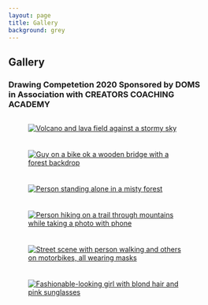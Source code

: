 ```yaml
---
layout: page
title: Gallery
background: grey
---
```

<div class="col-lg-12 text-center">
	  <h2 class="section-heading text-uppercase">Gallery</h2>
	  <h3 class="section-subheading text-muted">Drawing Competetion 2020 Sponsored by <b>DOMS</b> in Association with CREATORS COACHING ACADEMY</h3>
	</div>
<ul style="list-style:none; margin: 0; padding: 0; display: grid; gap: 0.5rem; grid-template-columns: repeat(auto-fit, minmax(20rem, 1fr)); max-width: 100%; width: 70rem;">
	<li>
		<a href="">
			<figure>
				<img src='https://images.unsplash.com/photo-1631451095765-2c91616fc9e6?crop=entropy&cs=tinysrgb&fit=max&fm=jpg&ixid=MnwxNDU4OXwwfDF8cmFuZG9tfHx8fHx8fHx8MTYzNDA0OTI3Nw&ixlib=rb-1.2.1&q=80&w=400' alt='Volcano and lava field against a stormy sky'>
				<!--<figcaption>Mountains and volcanos</figcaption>-->
			</figure>
		</a>
	</li>
	<li>
		<a href="">
			<figure>
				<img src='https://images.unsplash.com/photo-1633621533308-8760aefb5521?crop=entropy&cs=tinysrgb&fit=max&fm=jpg&ixid=MnwxNDU4OXwwfDF8cmFuZG9tfHx8fHx8fHx8MTYzNDA1MjAyMQ&ixlib=rb-1.2.1&q=80&w=400' alt='Guy on a bike ok a wooden bridge with a forest backdrop'>
				<!--<figcaption>Mountains and volcanos</figcaption>-->
			</figure>
		</a>
	</li>
	<li>
		<a href="">
			<figure>
				<img src='https://images.unsplash.com/photo-1633635146842-12d386e64058?crop=entropy&cs=tinysrgb&fit=max&fm=jpg&ixid=MnwxNDU4OXwwfDF8cmFuZG9tfHx8fHx8fHx8MTYzNDA1MjA5OA&ixlib=rb-1.2.1&q=80&w=400' alt='Person standing alone in a misty forest'>
				<!--<figcaption>Mountains and volcanos</figcaption>-->
			</figure>
		</a>
	</li>
	<li>
		<a href="">
			<figure>
				<img src='https://images.unsplash.com/photo-1568444438385-ece31a33ce78?crop=entropy&cs=tinysrgb&fit=max&fm=jpg&ixid=MnwxNDU4OXwwfDF8cmFuZG9tfHx8fHx8fHx8MTYzNDA1MjA5OA&ixlib=rb-1.2.1&q=80&w=400' alt='Person hiking on a trail through mountains while taking a photo with phone'>
				<!--<figcaption>Mountains and volcanos</figcaption>-->
			</figure>
		</a>
	</li>
	<li>
		<a href="">
			<figure>
				<img src='https://images.unsplash.com/photo-1633515257379-5fda985bd57a?crop=entropy&cs=tinysrgb&fit=max&fm=jpg&ixid=MnwxNDU4OXwwfDF8cmFuZG9tfHx8fHx8fHx8MTYzNDA1MjA5OA&ixlib=rb-1.2.1&q=80&w=400' alt='Street scene with person walking and others on motorbikes, all wearing masks'>
				<!--<figcaption>Mountains and volcanos</figcaption>-->
			</figure>
		</a>
	</li>
	<li>
		<a href="">
			<figure>
				<img src='https://images.unsplash.com/photo-1633209931146-260ce0d16e22?crop=entropy&cs=tinysrgb&fit=max&fm=jpg&ixid=MnwxNDU4OXwwfDF8cmFuZG9tfHx8fHx8fHx8MTYzNDA1MjA5OA&ixlib=rb-1.2.1&q=80&w=400' alt='Fashionable-looking girl with blond hair and pink sunglasses'>
				<!--<figcaption>Mountains and volcanos</figcaption>-->
			</figure>
		</a>
	</li>
</ul>
<style>
* {
	box-sizing: border-box;
}


img {
	width: 100%;
	display: block;
	aspect-ratio: 1 / 1;
	object-fit: cover;
	transition: transform 1000ms;
}



figure {
	margin: 0;
	position: relative;
	overflow: hidden;
}

figure::after {
	content: '';
	position: absolute;
	top: 50%;
	left: 50%;
	width: 200%;
	height: 200%;
	background: rgba(0, 0, 0, 0.5);
	transform-origin: center;
	opacity: 0;
	transform: scale(2);
	transition: opacity 300ms;
}

figcaption {
	position: absolute;
	top: 0;
	left: 0;
	width: 100%;
	height: 100%;
	display: flex;
	justify-content: center;
	place-items: center;
	text-align: center;
	padding: 1rem;
	color: white;
	font-size: 1.2rem;
	z-index: 1;
	opacity: 0;
	transition: opacity 600ms, transform 600ms;
}

a:is(:hover, :focus) figure::after {
	opacity: 1;
}

a:is(:hover, :focus) figcaption {
	opacity: 1;
	transition: opacity 600ms;
}

@media (prefers-reduced-motion: no-preference) {
	figcaption {
		transform: translate3d(0, 2rem, 0);
	}
	
	figure::after {
		border-radius: 50%;
		opacity: 1;
		transform: scale(0);
		transition: transform 900ms;
	}
	
	a:is(:hover, :focus) figure::after {
		transform: scale(2.5);
	}

	a:is(:hover, :focus) figcaption {
		opacity: 1;
		transform: translate3d(0, 0, 0);
		transition: opacity 600ms 400ms, transform 600ms 400ms;
	}

	a:is(:hover, :focus) img {
		transform: scale(1.2);
	}
}
</style>
